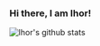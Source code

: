 ### Hi there, I am Ihor!

![Ihor's github stats](https://github-readme-stats.vercel.app/api?username=husakihor&hide_border=true)
<!--
![Top Langs](https://github-readme-stats.vercel.app/api/top-langs/?username=husakihor&hide=css,html&layout=compact)

**husakihor/husakihor** is a ✨ _special_ ✨ repository because its `README.md` (this file) appears on your GitHub profile.

Here are some ideas to get you started:

- 🔭 I’m currently working on ...
- 🌱 I’m currently learning ...
- 👯 I’m looking to collaborate on ...
- 🤔 I’m looking for help with ...
- 💬 Ask me about ...
- 📫 How to reach me: ...
- 😄 Pronouns: ...
- ⚡ Fun fact: ...
-->
